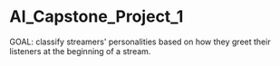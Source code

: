 # AI_Capstone_Project_1
  
GOAL: classify streamers' personalities based on how they greet their listeners at the beginning of a stream.
